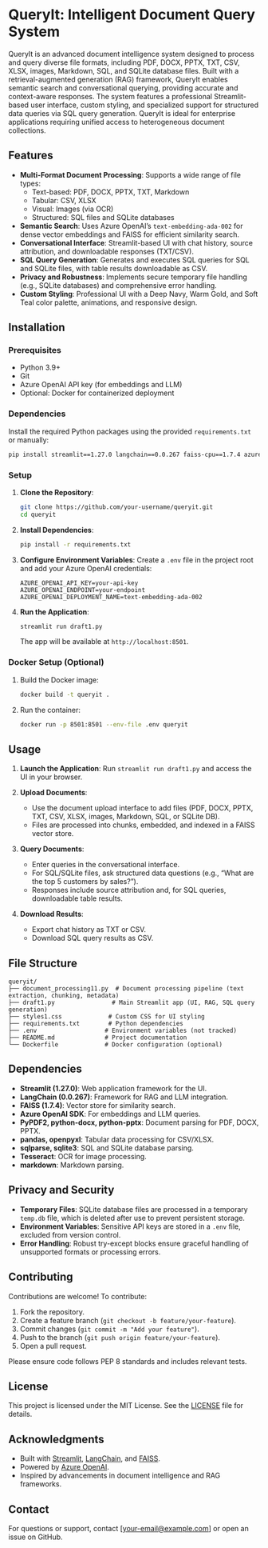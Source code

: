 # QueryIt: Intelligent Document Query System

QueryIt is an advanced document intelligence system designed to process and query diverse file formats, including PDF, DOCX, PPTX, TXT, CSV, XLSX, images, Markdown, SQL, and SQLite database files. Built with a retrieval-augmented generation (RAG) framework, QueryIt enables semantic search and conversational querying, providing accurate and context-aware responses. The system features a professional Streamlit-based user interface, custom styling, and specialized support for structured data queries via SQL query generation. QueryIt is ideal for enterprise applications requiring unified access to heterogeneous document collections.

## Features

- **Multi-Format Document Processing**: Supports a wide range of file types:
  - Text-based: PDF, DOCX, PPTX, TXT, Markdown
  - Tabular: CSV, XLSX
  - Visual: Images (via OCR)
  - Structured: SQL files and SQLite databases
- **Semantic Search**: Uses Azure OpenAI’s `text-embedding-ada-002` for dense vector embeddings and FAISS for efficient similarity search.
- **Conversational Interface**: Streamlit-based UI with chat history, source attribution, and downloadable responses (TXT/CSV).
- **SQL Query Generation**: Generates and executes SQL queries for SQL and SQLite files, with table results downloadable as CSV.
- **Privacy and Robustness**: Implements secure temporary file handling (e.g., SQLite databases) and comprehensive error handling.
- **Custom Styling**: Professional UI with a Deep Navy, Warm Gold, and Soft Teal color palette, animations, and responsive design.

## Installation

### Prerequisites
- Python 3.9+
- Git
- Azure OpenAI API key (for embeddings and LLM)
- Optional: Docker for containerized deployment

### Dependencies
Install the required Python packages using the provided `requirements.txt` or manually:

```bash
pip install streamlit==1.27.0 langchain==0.0.267 faiss-cpu==1.7.4 azure-ai-textanalytics==5.3.0 python-docx==0.8.11 pypdf2==3.0.1 python-pptx==0.6.21 pandas==2.0.3 sqlparse==0.4.4 markdown==3.4.4 tesseract==5.3.0 openpyxl==3.0.10
```

### Setup
1. **Clone the Repository**:
   ```bash
   git clone https://github.com/your-username/queryit.git
   cd queryit
   ```

2. **Install Dependencies**:
   ```bash
   pip install -r requirements.txt
   ```

3. **Configure Environment Variables**:
   Create a `.env` file in the project root and add your Azure OpenAI credentials:
   ```plaintext
   AZURE_OPENAI_API_KEY=your-api-key
   AZURE_OPENAI_ENDPOINT=your-endpoint
   AZURE_OPENAI_DEPLOYMENT_NAME=text-embedding-ada-002
   ```

4. **Run the Application**:
   ```bash
   streamlit run draft1.py
   ```
   The app will be available at `http://localhost:8501`.

### Docker Setup (Optional)
1. Build the Docker image:
   ```bash
   docker build -t queryit .
   ```
2. Run the container:
   ```bash
   docker run -p 8501:8501 --env-file .env queryit
   ```

## Usage

1. **Launch the Application**:
   Run `streamlit run draft1.py` and access the UI in your browser.

2. **Upload Documents**:
   - Use the document upload interface to add files (PDF, DOCX, PPTX, TXT, CSV, XLSX, images, Markdown, SQL, or SQLite DB).
   - Files are processed into chunks, embedded, and indexed in a FAISS vector store.

3. **Query Documents**:
   - Enter queries in the conversational interface.
   - For SQL/SQLite files, ask structured data questions (e.g., “What are the top 5 customers by sales?”).
   - Responses include source attribution and, for SQL queries, downloadable table results.

4. **Download Results**:
   - Export chat history as TXT or CSV.
   - Download SQL query results as CSV.

## File Structure

```plaintext
queryit/
├── document_processing11.py  # Document processing pipeline (text extraction, chunking, metadata)
├── draft1.py                # Main Streamlit app (UI, RAG, SQL query generation)
├── styles1.css             # Custom CSS for UI styling
├── requirements.txt        # Python dependencies
├── .env                   # Environment variables (not tracked)
├── README.md              # Project documentation
└── Dockerfile             # Docker configuration (optional)
```

## Dependencies

- **Streamlit (1.27.0)**: Web application framework for the UI.
- **LangChain (0.0.267)**: Framework for RAG and LLM integration.
- **FAISS (1.7.4)**: Vector store for similarity search.
- **Azure OpenAI SDK**: For embeddings and LLM queries.
- **PyPDF2, python-docx, python-pptx**: Document parsing for PDF, DOCX, PPTX.
- **pandas, openpyxl**: Tabular data processing for CSV/XLSX.
- **sqlparse, sqlite3**: SQL and SQLite database parsing.
- **Tesseract**: OCR for image processing.
- **markdown**: Markdown parsing.

## Privacy and Security

- **Temporary Files**: SQLite database files are processed in a temporary `temp.db` file, which is deleted after use to prevent persistent storage.
- **Environment Variables**: Sensitive API keys are stored in a `.env` file, excluded from version control.
- **Error Handling**: Robust try-except blocks ensure graceful handling of unsupported formats or processing errors.

## Contributing

Contributions are welcome! To contribute:

1. Fork the repository.
2. Create a feature branch (`git checkout -b feature/your-feature`).
3. Commit changes (`git commit -m "Add your feature"`).
4. Push to the branch (`git push origin feature/your-feature`).
5. Open a pull request.

Please ensure code follows PEP 8 standards and includes relevant tests.

## License

This project is licensed under the MIT License. See the [LICENSE](LICENSE) file for details.

## Acknowledgments

- Built with [Streamlit](https://streamlit.io/), [LangChain](https://langchain.com/), and [FAISS](https://faiss.ai/).
- Powered by [Azure OpenAI](https://azure.microsoft.com/en-us/services/openai/).
- Inspired by advancements in document intelligence and RAG frameworks.

## Contact

For questions or support, contact [your-email@example.com] or open an issue on GitHub.